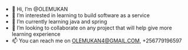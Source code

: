 - 👋 Hi, I’m @OLEMUKAN
- 👀 I’m interested in learning to build software as a service
- 🌱 I’m currently learning java and spring 
- 💞️ I’m looking to collaborate on any project that will help give more learning experience
- 📫 You can reach me on OLEMUKAN4@GMAIL.COM, +256779196597

<!---
OLEMUKAN/OLEMUKAN is a ✨ special ✨ repository because its `README.md` (this file) appears on your GitHub profile.
You can click the Preview link to take a look at your changes.
--->
